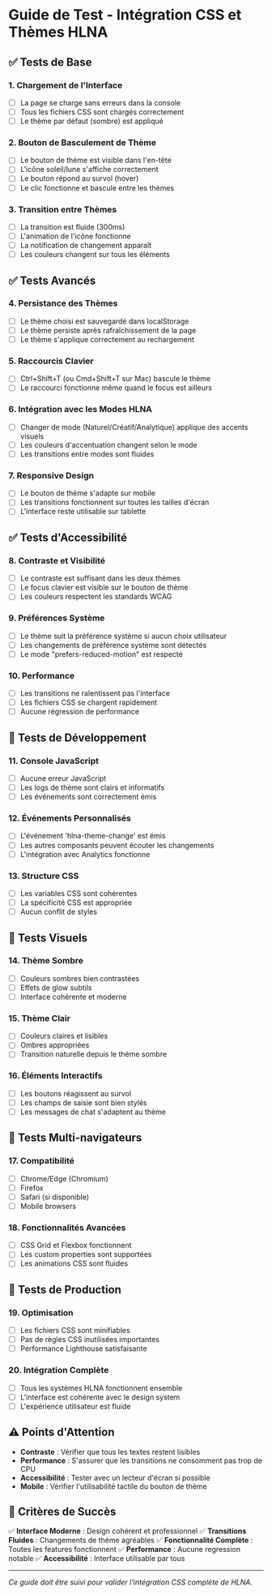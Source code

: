 # Guide de Test - Intégration CSS et Thèmes HLNA

## ✅ Tests de Base

### 1. Chargement de l'Interface
- [ ] La page se charge sans erreurs dans la console
- [ ] Tous les fichiers CSS sont chargés correctement
- [ ] Le thème par défaut (sombre) est appliqué

### 2. Bouton de Basculement de Thème
- [ ] Le bouton de thème est visible dans l'en-tête
- [ ] L'icône soleil/lune s'affiche correctement
- [ ] Le bouton répond au survol (hover)
- [ ] Le clic fonctionne et bascule entre les thèmes

### 3. Transition entre Thèmes
- [ ] La transition est fluide (300ms)
- [ ] L'animation de l'icône fonctionne
- [ ] La notification de changement apparaît
- [ ] Les couleurs changent sur tous les éléments

## ✅ Tests Avancés

### 4. Persistance des Thèmes
- [ ] Le thème choisi est sauvegardé dans localStorage
- [ ] Le thème persiste après rafraîchissement de la page
- [ ] Le thème s'applique correctement au rechargement

### 5. Raccourcis Clavier
- [ ] Ctrl+Shift+T (ou Cmd+Shift+T sur Mac) bascule le thème
- [ ] Le raccourci fonctionne même quand le focus est ailleurs

### 6. Intégration avec les Modes HLNA
- [ ] Changer de mode (Naturel/Créatif/Analytique) applique des accents visuels
- [ ] Les couleurs d'accentuation changent selon le mode
- [ ] Les transitions entre modes sont fluides

### 7. Responsive Design
- [ ] Le bouton de thème s'adapte sur mobile
- [ ] Les transitions fonctionnent sur toutes les tailles d'écran
- [ ] L'interface reste utilisable sur tablette

## ✅ Tests d'Accessibilité

### 8. Contraste et Visibilité
- [ ] Le contraste est suffisant dans les deux thèmes
- [ ] Le focus clavier est visible sur le bouton de thème
- [ ] Les couleurs respectent les standards WCAG

### 9. Préférences Système
- [ ] Le thème suit la préférence système si aucun choix utilisateur
- [ ] Les changements de préférence système sont détectés
- [ ] Le mode "prefers-reduced-motion" est respecté

### 10. Performance
- [ ] Les transitions ne ralentissent pas l'interface
- [ ] Les fichiers CSS se chargent rapidement
- [ ] Aucune régression de performance

## 🔧 Tests de Développement

### 11. Console JavaScript
- [ ] Aucune erreur JavaScript
- [ ] Les logs de thème sont clairs et informatifs
- [ ] Les événements sont correctement émis

### 12. Événements Personnalisés
- [ ] L'événement 'hlna-theme-change' est émis
- [ ] Les autres composants peuvent écouter les changements
- [ ] L'intégration avec Analytics fonctionne

### 13. Structure CSS
- [ ] Les variables CSS sont cohérentes
- [ ] La spécificité CSS est appropriée
- [ ] Aucun conflit de styles

## 🎨 Tests Visuels

### 14. Thème Sombre
- [ ] Couleurs sombres bien contrastées
- [ ] Effets de glow subtils
- [ ] Interface cohérente et moderne

### 15. Thème Clair
- [ ] Couleurs claires et lisibles
- [ ] Ombres appropriées
- [ ] Transition naturelle depuis le thème sombre

### 16. Éléments Interactifs
- [ ] Les boutons réagissent au survol
- [ ] Les champs de saisie sont bien stylés
- [ ] Les messages de chat s'adaptent au thème

## 📱 Tests Multi-navigateurs

### 17. Compatibilité
- [ ] Chrome/Edge (Chromium)
- [ ] Firefox
- [ ] Safari (si disponible)
- [ ] Mobile browsers

### 18. Fonctionnalités Avancées
- [ ] CSS Grid et Flexbox fonctionnent
- [ ] Les custom properties sont supportées
- [ ] Les animations CSS sont fluides

## 🚀 Tests de Production

### 19. Optimisation
- [ ] Les fichiers CSS sont minifiables
- [ ] Pas de règles CSS inutilisées importantes
- [ ] Performance Lighthouse satisfaisante

### 20. Intégration Complète
- [ ] Tous les systèmes HLNA fonctionnent ensemble
- [ ] L'interface est cohérente avec le design system
- [ ] L'expérience utilisateur est fluide

## ⚠️ Points d'Attention

- **Contraste** : Vérifier que tous les textes restent lisibles
- **Performance** : S'assurer que les transitions ne consomment pas trop de CPU
- **Accessibilité** : Tester avec un lecteur d'écran si possible
- **Mobile** : Vérifier l'utilisabilité tactile du bouton de thème

## 🎯 Critères de Succès

✅ **Interface Moderne** : Design cohérent et professionnel
✅ **Transitions Fluides** : Changements de thème agréables
✅ **Fonctionnalité Complète** : Toutes les features fonctionnent
✅ **Performance** : Aucune regression notable
✅ **Accessibilité** : Interface utilisable par tous

---

*Ce guide doit être suivi pour valider l'intégration CSS complète de HLNA.*
